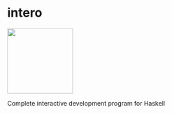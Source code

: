 # intero

<img src="https://github.com/chrisdone/intero/raw/master/images/intero.svg" width=150>

Complete interactive development program for Haskell
